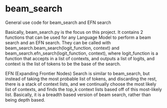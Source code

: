 # beam_search
General use code for beam_search and EFN search

Basically, beam_search.py is the focus on this project. It contains 2 functions that can be used for any Language Model to perform a beam search and an EFN search. They can be called with beam_search.beam_search(logit_function, context) and beam_search.efn_search(logit_function, context), where logit_function is a function that accepts in a list of contexts, and outputs a list of logits, and context is the list of tokens to be the base of the search.

EFN (Expanding Frontier Nodes) Search is similar to beam_search, but instead of taking the most probable list of tokens, and discarding the rest, there is a stack of context lists, and we continually choose the most likely list of contexts, and finds the top_k context lists based off of this most-likely list. Basically, it is a breadth based version of beam search, rather than being depth based.
